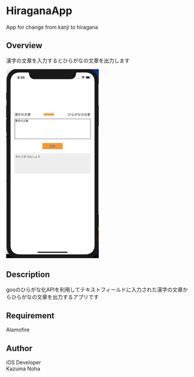 # HiraganaApp
App for change from kanji to hiragana

## Overview
漢字の文章を入力するとひらがなの文章を出力します<br>

<img src="images/HiraganaImage.png" width=50%>

## Description
gooのひらがな化APIを利用してテキストフィールドに入力された漢字の文章からひらがなの文章を出力するアプリです

## Requirement
Alamofire

## Author
iOS Developer<br>
Kazuma Noha
